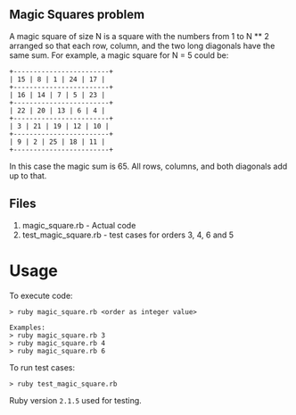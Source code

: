 Magic Squares problem
--

A magic square of size N is a square with the numbers from 1 to N ** 2 arranged
so that each row, column, and the two long diagonals have the same sum. For
example, a magic square for N = 5 could be:

    +------------------------+
    | 15 | 8 | 1 | 24 | 17 |
    +------------------------+
    | 16 | 14 | 7 | 5 | 23 |
    +------------------------+
    | 22 | 20 | 13 | 6 | 4 |
    +------------------------+
    | 3 | 21 | 19 | 12 | 10 |
    +------------------------+
    | 9 | 2 | 25 | 18 | 11 |
    +------------------------+

In this case the magic sum is 65. All rows, columns, and both diagonals add up
to that.

Files
--
 1. magic_square.rb - Actual code
 2. test_magic_square.rb - test cases for orders 3, 4, 6 and 5

Usage
==

To execute code:

    > ruby magic_square.rb <order as integer value>
    
    Examples:
    > ruby magic_square.rb 3
    > ruby magic_square.rb 4
    > ruby magic_square.rb 6

To run test cases:

    > ruby test_magic_square.rb

Ruby version `2.1.5` used for testing.
